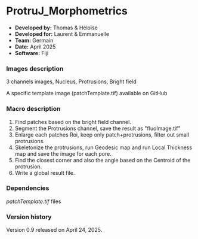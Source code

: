 # ProtruJ_Morphometrics

* **Developed by:** Thomas & Héloïse
* **Developed for:** Laurent & Emmanuelle
* **Team:** Germain
* **Date:** April 2025
* **Software:** Fiji


### Images description

3 channels images, Nucleus, Protrusions, Bright field

A specific template image (patchTemplate.tif) available on GitHub 

     
### Macro description

1. Find patches based on the bright field channel.
2. Segment the Protrusions channel, save the result as "fluoImage.tif"  
3. Enlarge each patches Roi, keep only patch+protrusions, filter out small protrusions. 
4. Skeletonize the protrusions, run Geodesic map and run Local Thickness map and save the image for each pore.
5. Find the closest corner and also the angle based on the Centroid of the protrusion.
6. Write a global result file. 

### Dependencies

*patchTemplate.tif* files

### Version history

Version 0.9 released on April 24, 2025.
